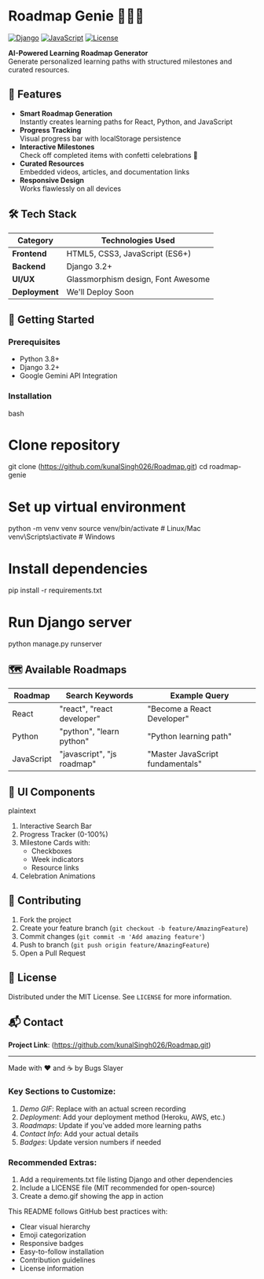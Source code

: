 # Roadmap Genie 🧞‍♂✨

[![Django](https://img.shields.io/badge/Django-3.2-green.svg)](https://www.djangoproject.com/)
[![JavaScript](https://img.shields.io/badge/JavaScript-ES6+-yellow.svg)](https://developer.mozilla.org/en-US/docs/Web/JavaScript)
[![License](https://img.shields.io/badge/License-MIT-blue.svg)](LICENSE)

**AI-Powered Learning Roadmap Generator**  
Generate personalized learning paths with structured milestones and curated resources.


## 🌟 Features

- **Smart Roadmap Generation**  
  Instantly creates learning paths for React, Python, and JavaScript
- **Progress Tracking**  
  Visual progress bar with localStorage persistence
- **Interactive Milestones**  
  Check off completed items with confetti celebrations 🎉
- **Curated Resources**  
  Embedded videos, articles, and documentation links
- **Responsive Design**  
  Works flawlessly on all devices

## 🛠 Tech Stack

| Category       | Technologies Used                     |
|----------------|---------------------------------------|
| **Frontend**   | HTML5, CSS3, JavaScript (ES6+)       |
| **Backend**    | Django 3.2+                          |
| **UI/UX**      | Glassmorphism design, Font Awesome   |
| **Deployment** | We'll Deploy Soon         |

## 🚀 Getting Started

### Prerequisites
- Python 3.8+
- Django 3.2+
- Google Gemini API Integration

### Installation
bash
# Clone repository
git clone (https://github.com/kunalSingh026/Roadmap.git)
cd roadmap-genie

# Set up virtual environment
python -m venv venv
source venv/bin/activate  # Linux/Mac
venv\Scripts\activate     # Windows

# Install dependencies
pip install -r requirements.txt

# Run Django server
python manage.py runserver


## 🗺 Available Roadmaps
| Roadmap        | Search Keywords                     | Example Query                     |
|----------------|-------------------------------------|-----------------------------------|
| React          | "react", "react developer"          | "Become a React Developer"        |
| Python         | "python", "learn python"            | "Python learning path"            |
| JavaScript     | "javascript", "js roadmap"          | "Master JavaScript fundamentals"  |

## 🎨 UI Components
plaintext
1. Interactive Search Bar
2. Progress Tracker (0-100%)
3. Milestone Cards with:
   - Checkboxes
   - Week indicators
   - Resource links
4. Celebration Animations


## 🤝 Contributing
1. Fork the project
2. Create your feature branch (`git checkout -b feature/AmazingFeature`)
3. Commit changes (`git commit -m 'Add amazing feature'`)
4. Push to branch (`git push origin feature/AmazingFeature`)
5. Open a Pull Request

## 📜 License
Distributed under the MIT License. See `LICENSE` for more information.

## 📬 Contact
**Project Link**: (https://github.com/kunalSingh026/Roadmap.git)

---

Made with ❤ and ☕ by Bugs Slayer


### Key Sections to Customize:
1. *Demo GIF*: Replace with an actual screen recording
2. *Deployment*: Add your deployment method (Heroku, AWS, etc.)
3. *Roadmaps*: Update if you've added more learning paths
4. *Contact Info*: Add your actual details
5. *Badges*: Update version numbers if needed

### Recommended Extras:
1. Add a requirements.txt file listing Django and other dependencies
2. Include a LICENSE file (MIT recommended for open-source)
3. Create a demo.gif showing the app in action

This README follows GitHub best practices with:
- Clear visual hierarchy
- Emoji categorization
- Responsive badges
- Easy-to-follow installation
- Contribution guidelines
- License information
